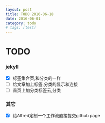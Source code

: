 ```yaml
---
layout: post
title: TODO 2016-06-18
date: 2016-06-01
category: todo
# tags: [test]
---
```



# TODO

### jekyll

* [X] 标签集合页,和分类的一样
* [ ] 给文章加上标签,分类的显示和连接
* [ ] 首页上加分类标签云,分类

### 其它

* [X] 给Alfred定制一个工作流直接提交github page